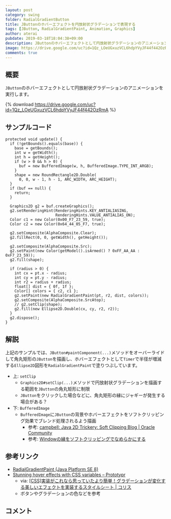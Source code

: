 ```yaml
---
layout: post
category: swing
folder: RadialGradientButton
title: JButtonのホバーエフェクトを円放射状グラデーションで表現する
tags: [JButton, RadialGradientPaint, Animation, Graphics]
author: aterai
pubdate: 2019-03-18T18:04:38+09:00
description: JButtonのホバーエフェクトとして円放射状グラデーションのアニメーションを実行します。
image: https://drive.google.com/uc?id=1Qz_LOeUGxuzVCL6hdpYVyJF44f442OzRmA
comments: true
---
```

## 概要
`JButton`のホバーエフェクトとして円放射状グラデーションのアニメーションを実行します。

{% download https://drive.google.com/uc?id=1Qz_LOeUGxuzVCL6hdpYVyJF44f442OzRmA %}

## サンプルコード
<pre class="prettyprint"><code>protected void update() {
  if (!getBounds().equals(base)) {
    base = getBounds();
    int w = getWidth();
    int h = getHeight();
    if (w &gt; 0 &amp;&amp; h &gt; 0) {
      buf = new BufferedImage(w, h, BufferedImage.TYPE_INT_ARGB);
    }
    shape = new RoundRectangle2D.Double(
      0, 0, w - 1, h - 1, ARC_WIDTH, ARC_HEIGHT);
  }
  if (buf == null) {
    return;
  }

  Graphics2D g2 = buf.createGraphics();
  g2.setRenderingHint(RenderingHints.KEY_ANTIALIASING,
                      RenderingHints.VALUE_ANTIALIAS_ON);
  Color c1 = new Color(0x00_F7_23_59, true);
  Color c2 = new Color(0x64_44_05_F7, true);

  g2.setComposite(AlphaComposite.Clear);
  g2.fillRect(0, 0, getWidth(), getHeight());

  g2.setComposite(AlphaComposite.Src);
  g2.setPaint(new Color(getModel().isArmed() ? 0xFF_AA_AA : 0xF7_23_59));
  g2.fill(shape);

  if (radius &gt; 0) {
    int cx = pt.x - radius;
    int cy = pt.y - radius;
    int r2 = radius + radius;
    float[] dist = { 0f, 1f };
    Color[] colors = { c2, c1 };
    g2.setPaint(new RadialGradientPaint(pt, r2, dist, colors));
    g2.setComposite(AlphaComposite.SrcAtop);
    // g2.setClip(shape);
    g2.fill(new Ellipse2D.Double(cx, cy, r2, r2));
  }
  g2.dispose();
}
</code></pre>

## 解説
上記のサンプルでは、`JButton#paintComponent(...)`メソッドをオーバーライドして角丸矩形の`JButton`を描画し、ホバーエフェクトとして`Timer`で半径が増減する`Ellipse2D`図形を`RadialGradientPaint`で塗りつぶしています。

- 上: `setClip`
    - `Graphics2D#setClip(...)`メソッドで円放射状グラデーションを描画する範囲を`JButton`の角丸矩形に制限
    - `JButton`をクリックした場合などに、角丸矩形の縁にジャギーが発生する場合がある？
- 下: `BufferedImage`
    - `BufferedImage`に`JButton`の背景やホバーエフェクトをソフトクリッピング効果でブレンド処理されるよう描画
        - 参考: [campbell: Java 2D Trickery: Soft Clipping Blog | Oracle Community](https://community.oracle.com/blogs/campbell/2006/07/19/java-2d-trickery-soft-clipping)
        - 参考: [Windowの縁をソフトクリッピングでなめらかにする](https://ateraimemo.com/Swing/SoftClippedWindow.html)

<!-- dummy comment line for breaking list -->

## 参考リンク
- [RadialGradientPaint (Java Platform SE 8)](https://docs.oracle.com/javase/jp/8/docs/api/java/awt/RadialGradientPaint.html)
- [Stunning hover effects with CSS variables – Prototypr](https://blog.prototypr.io/stunning-hover-effects-with-css-variables-f855e7b95330)
    - via: [&#91;CSS&#93;実装がこれなら思っていたより簡単！グラデーションが変化する美しいエフェクトを実装するスタイルシート | コリス](https://coliss.com/articles/build-websites/operation/css/css-hover-effects-with-css-variables.html)
    - ボタンやグラデーションの色などを参考

<!-- dummy comment line for breaking list -->

## コメント
